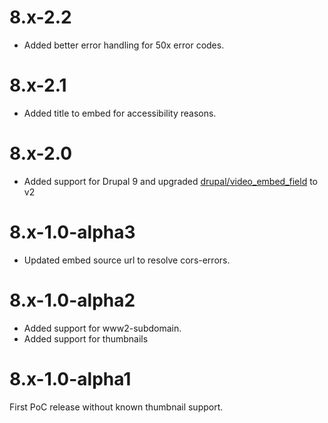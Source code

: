 # 8.x-2.2
* Added better error handling for 50x error codes.

# 8.x-2.1
* Added title to embed for accessibility reasons.

# 8.x-2.0
* Added support for Drupal 9 and upgraded [drupal/video_embed_field](https://www.drupal.org/project/video_embed_field) to v2

# 8.x-1.0-alpha3
* Updated embed source url to resolve cors-errors.

# 8.x-1.0-alpha2
* Added support for www2-subdomain.
* Added support for thumbnails

# 8.x-1.0-alpha1
First PoC release without known thumbnail support. 
